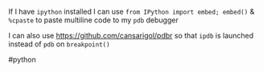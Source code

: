 If I have `ipython` installed I can use `from IPython import embed; embed()` & `%cpaste` to paste multiline code to my `pdb` debugger

I can also use https://github.com/cansarigol/pdbr so that `ipdb` is launched instead of `pdb` on `breakpoint()`

#python
